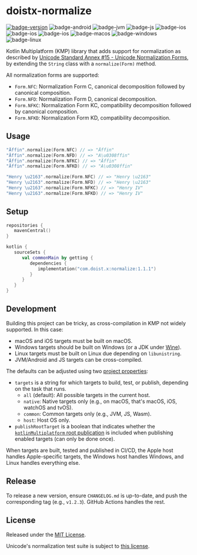# doistx-normalize

[![badge-version]](https://search.maven.org/search?q=g:com.doist.x%20a:normalize*)
![badge-android][badge-android]
![badge-jvm][badge-jvm]
![badge-js][badge-js]
![badge-ios][badge-ios]
![badge-ios][badge-watchos]
![badge-ios][badge-tvos]
![badge-macos][badge-macos]
![badge-windows][badge-windows]
![badge-linux][badge-linux]

Kotlin Multiplatform (KMP) library that adds support for normalization as described by [Unicode Standard Annex #15 - Unicode Normalization Forms](https://unicode.org/reports/tr15/), by extending the `String` class with a `normalize(Form)` method.

All normalization forms are supported:
- `Form.NFC`: Normalization Form C, canonical decomposition followed by canonical composition.
- `Form.NFD`: Normalization Form D, canonical decomposition.
- `Form.NFKC`: Normalization Form KC, compatibility decomposition followed by canonical composition.
- `Form.NFKD`: Normalization Form KD, compatibility decomposition.

## Usage

```kotlin
"Äffin".normalize(Form.NFC) // => "Äffin"
"Äffin".normalize(Form.NFD) // => "A\u0308ffin"
"Äffin".normalize(Form.NFKC) // => "Äffin"
"Äffin".normalize(Form.NFKD) // => "A\u0308ffin"

"Henry \u2163".normalize(Form.NFC) // => "Henry \u2163"
"Henry \u2163".normalize(Form.NFD) // => "Henry \u2163"
"Henry \u2163".normalize(Form.NFKC) // => "Henry IV"
"Henry \u2163".normalize(Form.NFKD) // => "Henry IV"
```

## Setup

```kotlin
repositories {
   mavenCentral()
}

kotlin {
   sourceSets {
      val commonMain by getting {
         dependencies {
            implementation("com.doist.x:normalize:1.1.1")
         }
      }
   }
}
```

## Development

Building this project can be tricky, as cross-compilation in KMP not widely supported. In this case:
- macOS and iOS targets must be built on macOS.
- Windows targets should be built on Windows (or a JDK under [Wine](https://www.winehq.org/)).
- Linux targets must be built on Linux due depending on `libunistring`.
- JVM/Android and JS targets can be cross-compiled.

The defaults can be adjusted using two [project properties](https://docs.gradle.org/current/userguide/build_environment.html#sec:project_properties):
- `targets` is a string for which targets to build, test, or publish, depending on the task that runs.
   - `all` (default): All possible targets in the current host.
   - `native`: Native targets only (e.g., on macOS, that's macOS, iOS, watchOS and tvOS).
   - `common`: Common targets only (e.g., JVM, JS, Wasm).
   - `host`: Host OS only.
- `publishRootTarget` is a boolean that indicates whether the [`kotlinMultiplatform` root publication](https://kotlinlang.org/docs/mpp-publish-lib.html#structure-of-publications) is included when publishing enabled targets (can only be done once).

When targets are built, tested and published in CI/CD, the Apple host handles Apple-specific targets, the Windows host handles Windows, and Linux handles everything else.

## Release

To release a new version, ensure `CHANGELOG.md` is up-to-date, and push the corresponding tag (e.g., `v1.2.3`). GitHub Actions handles the rest.

## License

Released under the [MIT License](https://opensource.org/licenses/MIT).

Unicode's normalization test suite is subject to [this license](https://github.com/unicode-org/icu/blob/main/LICENSE).

[badge-version]: https://img.shields.io/maven-central/v/com.doist.x/normalize?style=flat
[badge-android]: https://img.shields.io/badge/platform-android-6EDB8D.svg?style=flat
[badge-ios]: https://img.shields.io/badge/platform-ios-CDCDCD.svg?style=flat
[badge-js]: https://img.shields.io/badge/platform-js-F8DB5D.svg?style=flat
[badge-jvm]: https://img.shields.io/badge/platform-jvm-DB413D.svg?style=flat
[badge-linux]: https://img.shields.io/badge/platform-linux-2D3F6C.svg?style=flat
[badge-windows]: https://img.shields.io/badge/platform-windows-4D76CD.svg?style=flat
[badge-macos]: https://img.shields.io/badge/platform-macos-111111.svg?style=flat
[badge-watchos]: https://img.shields.io/badge/platform-watchos-C0C0C0.svg?style=flat
[badge-tvos]: https://img.shields.io/badge/platform-tvos-808080.svg?style=flat
[badge-wasm]: httpss://img.shields.io/badge/platform-wasm-624FE8.svg?style=flat
